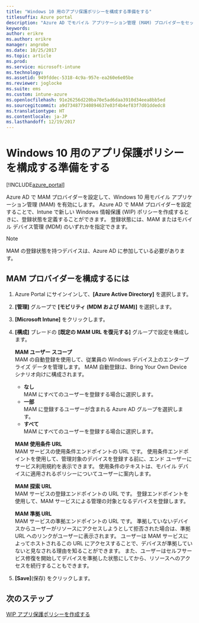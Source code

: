```yaml
---
title: "Windows 10 用のアプリ保護ポリシーを構成する準備をする"
titlesuffix: Azure portal
description: "Azure AD でモバイル アプリケーション管理 (MAM) プロバイダーをセットアップします"
keywords: 
author: erikre
ms.author: erikre
manager: angrobe
ms.date: 10/25/2017
ms.topic: article
ms.prod: 
ms.service: microsoft-intune
ms.technology: 
ms.assetid: 949fddec-5318-4c9a-957e-ea260e6e05be
ms.reviewer: joglocke
ms.suite: ems
ms.custom: intune-azure
ms.openlocfilehash: 91e26256d220ba70e5ad6daa3910d34eea8bb5ed
ms.sourcegitcommit: a9d734877340894637e03f4b4ef83f7d01ddedc8
ms.translationtype: HT
ms.contentlocale: ja-JP
ms.lasthandoff: 12/19/2017
---
```

# <a name="get-ready-to-configure-app-protection-policies-for-windows-10"></a>Windows 10 用のアプリ保護ポリシーを構成する準備をする

[!INCLUDE[azure_portal](./includes/azure_portal.md)]

Azure AD で MAM プロバイダーを設定して、Windows 10 用モバイル アプリケーション管理 (MAM) を有効にします。 Azure AD で MAM プロバイダーを設定することで、Intune で新しい Windows 情報保護 (WIP) ポリシーを作成するときに、登録状態を定義することができます。 登録状態には、MAM またはモバイル デバイス管理 (MDM) のいずれかを指定できます。

> [!NOTE]
> MAM の登録状態を持つデバイスは、Azure AD に参加している必要があります。

## <a name="to-configure-the-mam-provider"></a>MAM プロバイダーを構成するには

1. Azure Portal にサインインして、**[Azure Active Directory]** を選択します。

2. **[管理]** グループで **[モビリティ (MDM および MAM)]** を選択します。

3. **[Microsoft Intune]** をクリックします。

4. **[構成]** ブレードの **[既定の MAM URL を復元する]** グループで設定を構成します。

    **MAM ユーザー スコープ**  
      MAM の自動登録を使用して、従業員の Windows デバイス上のエンタープライズ データを管理します。 MAM 自動登録は、Bring Your Own Device シナリオ向けに構成されます。<ul><li>**なし**<br>MAM にすべてのユーザーを登録する場合に選択します。</li><li>**一部**<br>MAM に登録するユーザーが含まれる Azure AD グループを選択します。</li><li>**すべて**<br>MAM にすべてのユーザーを登録する場合に選択します。</li></ul>

    **MAM 使用条件 URL**  
     MAM サービスの使用条件エンドポイントの URL です。 使用条件エンドポイントを使用して、管理対象のデバイスを登録する前に、エンド ユーザーにサービス利用規約を表示できます。 使用条件のテキストは、モバイル デバイスに適用されるポリシーについてユーザーに案内します。

    **MAM 探索 URL**  
    MAM サービスの登録エンドポイントの URL です。 登録エンドポイントを使用して、MAM サービスによる管理の対象となるデバイスを登録します。

    **MAM 準拠 URL**  
      MAM サービスの準拠エンドポイントの URL です。 準拠していないデバイスからユーザーがリソースにアクセスしようとして拒否された場合は、準拠 URL へのリンクがユーザーに表示されます。 ユーザーは MAM サービスによってホストされるこの URL にアクセスすることで、デバイスが準拠していないと見なされる理由を知ることができます。 また、ユーザーはセルフサービス修復を開始してデバイスを準拠した状態にしてから、リソースへのアクセスを続行することもできます。

5.  **[Save]**(保存) をクリックします。

## <a name="next-steps"></a>次のステップ

[WIP アプリ保護ポリシーを作成する](windows-information-protection-policy-create.md)
